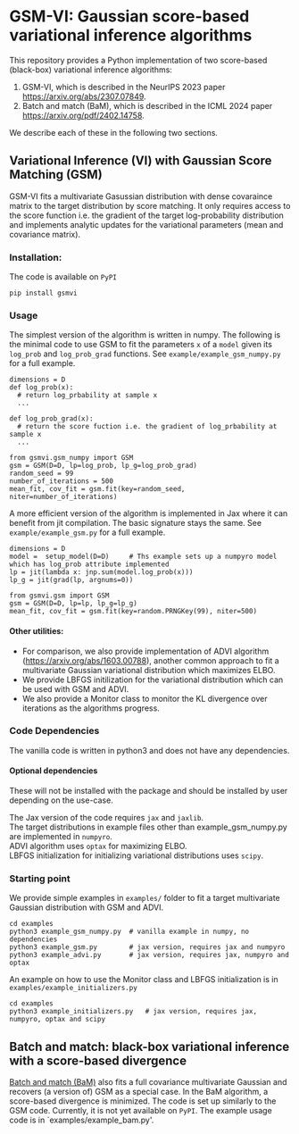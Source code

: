 # GSM-VI: Gaussian score-based variational inference algorithms

This repository provides a Python implementation of two score-based (black-box)
variational inference algorithms:
1. GSM-VI, which is described in the NeurIPS 2023 paper https://arxiv.org/abs/2307.07849.
2. Batch and match (BaM), which is described in the ICML 2024 paper https://arxiv.org/pdf/2402.14758.

We describe each of these in the following two sections.

## Variational Inference (VI) with Gaussian Score Matching (GSM)

GSM-VI fits a multivariate Gasussian distribution with dense covaraince matrix to the target distribution
by score matching. It only requires access to the score function i.e. the gradient of the target log-probability
distribution and implements analytic updates for the variational parameters (mean and covariance matrix).

### Installation: <br>
The code is available on `PyPI`
```
pip install gsmvi
```

### Usage
The simplest version of the algorithm is written in numpy.
The following is the minimal code to use GSM to fit the parameters `x` of a `model` given its `log_prob` and `log_prob_grad` functions.
See `example/example_gsm_numpy.py` for a full example.
```
dimensions = D
def log_prob(x):
  # return log_prbability at sample x
  ...

def log_prob_grad(x):
  # return the score fuction i.e. the gradient of log_prbability at sample x
  ...

from gsmvi.gsm_numpy import GSM
gsm = GSM(D=D, lp=log_prob, lp_g=log_prob_grad)
random_seed = 99
number_of_iterations = 500
mean_fit, cov_fit = gsm.fit(key=random_seed, niter=number_of_iterations)
```

A more efficient version of the algorithm is implemented in Jax where it can benefit from jit compilation. The basic signature stays the same.
See `example/example_gsm.py` for a full example.
```
dimensions = D
model =  setup_model(D=D)     # Ths example sets up a numpyro model which has log_prob attribute implemented
lp = jit(lambda x: jnp.sum(model.log_prob(x)))
lp_g = jit(grad(lp, argnums=0))

from gsmvi.gsm import GSM
gsm = GSM(D=D, lp=lp, lp_g=lp_g)
mean_fit, cov_fit = gsm.fit(key=random.PRNGKey(99), niter=500)
```

#### Other utilities:<br>
- For comparison, we also provide implementation of ADVI algorithm (https://arxiv.org/abs/1603.00788),
another common approach to fit a multivariate Gaussian variational distribution which maximizes ELBO.
- We provide LBFGS initilization for the variational distribution which can be used with GSM and ADVI.
- We also provide a Monitor class to monitor the KL divergence over iterations as the algorithms progress.

### Code Dependencies<br>
The vanilla code is written in python3 and does not have any dependencies. <br>

#### Optional dependencies
These will not be installed with the package and should be installed by user depending on the use-case.

The Jax version of the code requires `jax` and `jaxlib`.<br>
The target distributions in example files other than example_gsm_numpy.py are implemented in `numpyro`.<br>
ADVI algorithm uses `optax` for maximizing ELBO.<br>
LBFGS initialization for initializing variational distributions uses `scipy`.

### Starting point<br>
We provide simple examples in `examples/` folder to fit a target multivariate Gaussian distribution with GSM and ADVI. <br>
```
cd examples
python3 example_gsm_numpy.py  # vanilla example in numpy, no dependencies
python3 example_gsm.py        # jax version, requires jax and numpyro
python3 example_advi.py       # jax version, requires jax, numpyro and optax
```
An example on how to use the Monitor class and LBFGS initialization is in `examples/example_initializers.py`
```
cd examples
python3 example_initializers.py   # jax version, requires jax, numpyro, optax and scipy
```

## Batch and match: black-box variational inference with a score-based divergence

[Batch and match (BaM)](https://arxiv.org/pdf/2402.14758) also fits a full covariance multivariate Gaussian and recovers (a version of) GSM as a special case.
In the BaM algorithm, a score-based divergence is minimized.
The code is set up similarly to the GSM code. Currently, it is not yet available
on `PyPI`.
The example usage code is in `examples/example_bam.py'.


